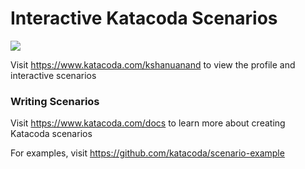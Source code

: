 # Interactive Katacoda Scenarios

[![](http://shields.katacoda.com/katacoda/kshanuanand/count.svg)](https://www.katacoda.com/kshanuanand "Get your profile on Katacoda.com")

Visit https://www.katacoda.com/kshanuanand to view the profile and interactive scenarios

### Writing Scenarios
Visit https://www.katacoda.com/docs to learn more about creating Katacoda scenarios

For examples, visit https://github.com/katacoda/scenario-example
